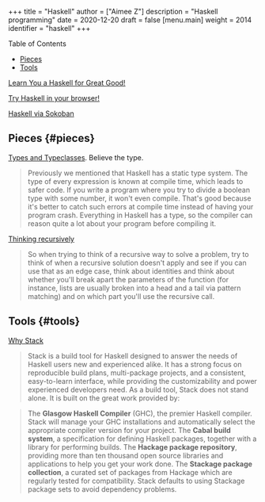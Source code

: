 +++
title = "Haskell"
author = ["Aimee Z"]
description = "Haskell programming"
date = 2020-12-20
draft = false
[menu.main]
  weight = 2014
  identifier = "haskell"
+++

<div class="ox-hugo-toc toc">
<div></div>

<div class="heading">Table of Contents</div>

- [Pieces](#pieces)
- [Tools](#tools)

</div>
<!--endtoc-->

[Learn You a Haskell for Great Good!](http://learnyouahaskell.com/chapters)

[Try Haskell in your browser!](https://tryhaskell.org/)

[Haskell via Sokoban](https://haskell-via-sokoban.nomeata.de/)


## Pieces {#pieces}

[Types and Typeclasses](http://learnyouahaskell.com/types-and-typeclasses#believe-the-type). Believe the type.
> Previously we mentioned that Haskell has a static type system. The type of every expression is known at compile time, which leads to safer code. If you write a program where you try to divide a boolean type with some number, it won't even compile. That's good because it's better to catch such errors at compile time instead of having your program crash. Everything in Haskell has a type, so the compiler can reason quite a lot about your program before compiling it.

[Thinking recursively](http://learnyouahaskell.com/recursion#thinking-recursively)
> So when trying to think of a recursive way to solve a problem, try to think of when a recursive solution doesn't apply and see if you can use that as an edge case, think about identities and think about whether you'll break apart the parameters of the function (for instance, lists are usually broken into a head and a tail via pattern matching) and on which part you'll use the recursive call.


## Tools {#tools}

[Why Stack](https://docs.haskellstack.org/)
> Stack is a build tool for Haskell designed to answer the needs of Haskell users new and experienced alike. It has a strong focus on reproducible build plans, multi-package projects, and a consistent, easy-to-learn interface, while providing the customizability and power experienced developers need. As a build tool, Stack does not stand alone. It is built on the great work provided by:

> The **Glasgow Haskell Compiler** (GHC), the premier Haskell compiler. Stack will manage your GHC installations and automatically select the appropriate compiler version for your project.
> The **Cabal build system**, a specification for defining Haskell packages, together with a library for performing builds.
> The **Hackage package repository**, providing more than ten thousand open source libraries and applications to help you get your work done.
> The **Stackage package collection**, a curated set of packages from Hackage which are regularly tested for compatibility. Stack defaults to using Stackage package sets to avoid dependency problems.